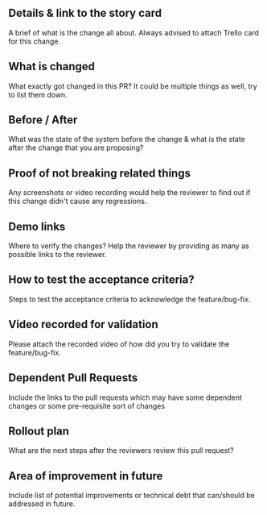 ## Details & link to the story card

A brief of what is the change all about. Always advised to attach Trello card for this change.

## What is changed

What exactly got changed in this PR? It could be multiple things as well, try to list them down.

## Before / After

What was the state of the system before the change & what is the state after the change that you are proposing?

## Proof of not breaking related things

Any screenshots or video recording would help the reviewer to find out if this change didn't cause any regressions.

## Demo links

Where to verify the changes? Help the reviewer by providing as many as possible links to the reviewer.

## How to test the acceptance criteria?

Steps to test the acceptance criteria to acknowledge the feature/bug-fix.

## Video recorded for validation 

Please attach the recorded video of how did you try to validate the feature/bug-fix.

## Dependent Pull Requests

Include the links to the pull requests which may have some dependent changes or some pre-requisite sort of changes

## Rollout plan

What are the next steps after the reviewers review this pull request?

## Area of improvement in future

Include list of potential improvements or technical debt that can/should be addressed in future.
